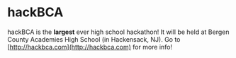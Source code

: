 hackBCA
========

hackBCA is the **largest** ever high school hackathon! It will be held at Bergen County Academies High School (in Hackensack, NJ). Go to [http://hackbca.com](http://hackbca.com) for more info!